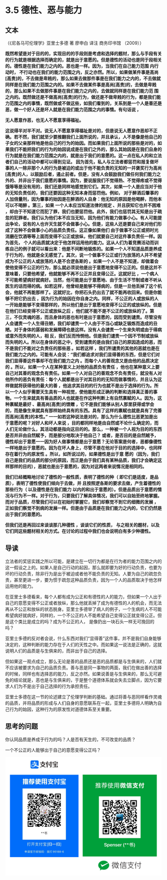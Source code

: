 # 3.5 德性、恶与能力

## 文本

（《尼各马可伦理学》亚里士多德 著 廖申白 译注 商务印书馆 （2009））

**既然希望是对于目的的，实现目的的手段则是考虑和选择的题材，那么与手段有关的行为就是根据选择而确定的，就是出于意愿的。但是德性的活动也是同于段相关的。德性是在我们能力之内的。恶也是一样。因为，当我们在自己能力范围 内行动时， 不行动也在我们的能力范围之内，反之亦然。所以，如果做某件事是高尚\[高贵\]的，不去做是卑贱的，那么如果去做那件事是在我们能力之内的，不去做就同样是在我们能力范围之内的。如果不去做某件事是高尚\[高贵\]的，去做是卑贱的，那么如果不去做那件事是在我们能力之内的，去做就同样是在我们能力范 围之内的。既然做还是不做高尚\[高贵\]的行为，做还是不做卑贱的行为，都是我们能力范围之内的事情，既然做或不做这些，如我们看到的，关系到是一个人是善还是恶，做一个好人还是坏人就是在我们能力范围之内的事情。有句话说 ，**

**无人愿意作恶，也无人不愿意享得福祉。**

**这说得半对半不对。说无人不愿意享得福祉是对的，但是说无人愿意作恶却不正确。若不然，我们就至少要推翻我们上面所说的，并且承认，人不是像是他自己的子女的父亲那样地是他自己的行为的始因。而如果我们上面所说的那些是对的，如果我们不能把我们的行为的始因说成是在我们之外的，那么其始因是在我们自身的行为就是在我们能力范围之内的，就是出于我们的意愿的。这一点在私人的和立法者们自己的活动中都可以得到见证。 因为首先，私人与立法者都惩罚和报复做坏事的人一除非那个人的行为是被迫的或出于他不能负责的无知的一并褒奖行为高尚\[高贵\]的人，以鼓励后者，遏止前者。但是，没有人会鼓励我们做任何我们能力之外的、并非出于我们意愿的事情。因为，要说服我们不觉得热、不觉得疼或不觉得饿等等是没有用的，我们还是同样地感觉到它们。其次，如果一个人是应当对于他的无知负责任的，我们还要因这种无知本身而惩罚他。例如， 对于醉酒后肇事的人加倍量刑，因为肇事的始因是在醉酒的人自身：他无知的原因是他喝醉，而他本可以不喝醉 。第三，如果 一个人本应当知道法律的规定 、并且获知它也并不困难 ，却由于不知道它而犯了罪，我们也要惩罚他。此外，我们也惩罚其无知是出于疏忽的犯罪者。我们认为他们本不应当无知，因为他们有能力做事小心。有人可能提出争论，说有的人也许天生就不会做事小心。但是，这些人还是要自己来对他们形成了这种不会做事小心的品质负责任。这正像如果他们 由于做事不公正或把时光消磨在饮酒等等上面而变得不公正或放纵，他们就要自己对这件事负责任一样。因为首先， 个人的品质就决定于他怎样运用他的能力。这从人们为着竞赛活动而训练自己的例子就可以看出来：他是不间断地锻炼的。如果一个人不知道品质是养成于行为的，他就是全无感觉了。其次，说一个做事不公正或行为放荡的人并不希望成为不公正的人或放荡的人是不合逻各斯的 。如果一个人不是不知道，却做着会使他变得不公正的行为，那么就必须说他是出于意愿地变得不公正的。但是这并不意味着，只要他希望，他就能够不再不公正并且变得公正。这就好比 ，一个病人不可能希望病好就病好。当然，他可能是出于意愿地、由于生活不节制或者不听从医生的话而得的病。如若这样，他曾经是能够不得病的，但是一旦他丢掉了这个机会，他就不再能那样了。这就好比，你把石头扔出去了就不能再收回来。但是你能够不把它扔出去 ，因为行为的始因在你自身之内。同样，不公正的人或放纵的人一开始是能够不变得那样的，所以他们是出于意愿地变得不公正的或放纵的。但是在他们已经变得不公正或放纵之后 ，他们就不能不是不公正的或放纵的了。第三，不仅灵魂的恶，而且身体的恶也有时是出于意愿的，因而受到谴责。尽管没有人会谴责一个人生得丑陋，我们却谴责一个人由于不当心或缺乏锻炼而造成的丑陋。对于身体的孱弱和发展障碍也是这样。没有人会谴责一个生来失明或由于得病或意外而失明的人，相 反，我们反而怜悯他。但是我们谴责一个因不节制或放纵而失明的人。所以在身体的恶之中，受到谴责的是由我们自己的原因造成的恶，而不是我们不能对之负责任的那些恶 。如若这样 ，我们所谴责的其他的恶就也是在我们能力之内的。可能有人会说：“我们都追求对我们显得善的东西，但是它们对我们显得善这件事却不在我们能力之内 。而每个人的善观念又是由他的品质决定的 。所以，如果一个人在某种意义上对他的品质负有责任 ，他也在某种意义上要自己对其善的观念负有责任。如果一个人对自己的善观念不负有责任，就没有人对他所作的恶负有责任：每个人就都是出于对其目的的无知而做事情的，并且认为这样做就将获得他的最大的善 ，他追求其目的的行为也就不是出于选择的行为。所以一个人似乎需要天生具有一种视觉，使他能形成正确的判断和选择真正善的事物。一个生来就具有善品质的人也就是在作这种判断上有自然禀赋的人。因为，这种禀赋是最好 、最高尚\[高贵\]的馈赠 ，它不是我们能够从别人那里获得或学会的，而是像生来就具有那样始终具有的东西。具有了这样的禀赋也就是具有了完善而高尚\[高贵\]的本性。” 一一如若这种说法是对的，那么为什么德性比恶更加是出于意愿的呢？对好人和坏人来说 ，目的都同样地是由自然或不论什么确定的，而人们无论做什么，其活动都是指向这目的的。那么，一种被一个人视为目的的东西是否并非由自然赋予，而是部分地取决于他自己？ 或者，是否目的是自然贼予，德性却出于意愿一一因为好人做事情都是出于意愿？无论答案是何者，恶都像德性一样地是出于意愿的。因为在坏人身上，尽管不是在他对于目的的选择中，也同样存在着行为的原发性 。所以，如所说过的，如果德性是出于意 愿的（因为，我们自己是我们的品质的部分的原因，而正是由于我们具有某种品质，我们才会确定这样那样的目的），恶就也是出于意愿的，因为对这两者来说情况是相同的。**

**我们已经概略地讨论了德性的一般性质，表明了德性的种（ 即它们是适度，是品质），表明了德性使我们倾向于去做，并 且按照逻各斯的要求去做，产生着德性的那些行为（ 以及德性是在我们能力 以内的和出于意愿的）。但是品质出于意愿的情况与行为不一样。对于行为，只要我们了解具体情况，我们可以自始至终地掌握。而对于品质，尽管我们可以在初始时掌握它，我们却察觉不到它的细微的发展 ，正如我们察觉不到病的发展一样。但是由于品质是在我们能力之内的，它们仍然是出于我们的意愿的。**

**但我们还是再回过来谈谈那几种德性 ，谈谈它们的性质， 与之相关的题材，以及它们同这些题材相关的方式。在讨论的过程中我们也会说明白有多少种德性。**

## 导读

立法者的奖惩实践之所以可能，是建立在一切行为都是在行为者的能力范围之内的这一假设之上的。如果人是自己行动的起因，那么就即要为好的行动负责，也要为坏的行动负责，除非行为是出于被迫或者他不能负责的无知。人要为自己的疏忽负责，甚至更进一步，要为惯于疏忽这种品质负责，因为一个人的品质取决于他怎样运用他的能力。

在亚里士多德看来，每个人都有成为公正和有德性的人的能力，但如果一个人出于自己的意愿变得不公正或者放纵，那么他就丢掉了成为有德性的人的机会，而无法再从不公正和放纵的状态脱身。亚里士多德举了病人的例子，一个生病的人不可能希望病好就病好，同样的，一个不公正的人不能希望自己变得公正就变得公正。但是这个类比是成立的吗？成为不公正的人， 是像扔出一块石头一样无可挽回的吗？

亚里士多德的反对者会说，什么东西对我们“显得善”这件事，并不是我们自身能够决定的，这种判断的能力存在于人们的天性之中。而如果这一说法是正确的，这就说明人们的品质是与生俱来的，而非出于自己的选择。

但如果这一观点成立，那么无论是善的品质还是恶的品质都是与生俱来的，人们就不应该被要求为自己的品质负责。善与恶是同一事物的两面，我们在做出善的选择的时候，同样也有选择恶的能力，反之亦然。如果说善是与生俱来的，那么无可避免的结论就是，恶也是与生俱来的，于是整个道德体系就会失去立脚点，因为它要求人们为不是出于自己选择的行为承担责任。

亚里士多德在这一节的论述建立了伦理学判断的基础。通过将善与恶同样看作灵魂的品质，并将品质的形成与人们自身的意愿联系在一起，亚里士多德将人明确为自己行为的始因，这种行为的原发性对道德体系至关重要。

## 思考的问题

你认同品质是养成于行为的吗？人是否有天生的，不可改变的品质？

一个不公正的人能够出于自己的意愿变得公正吗？

![](../.gitbook/assets/qr.png)

